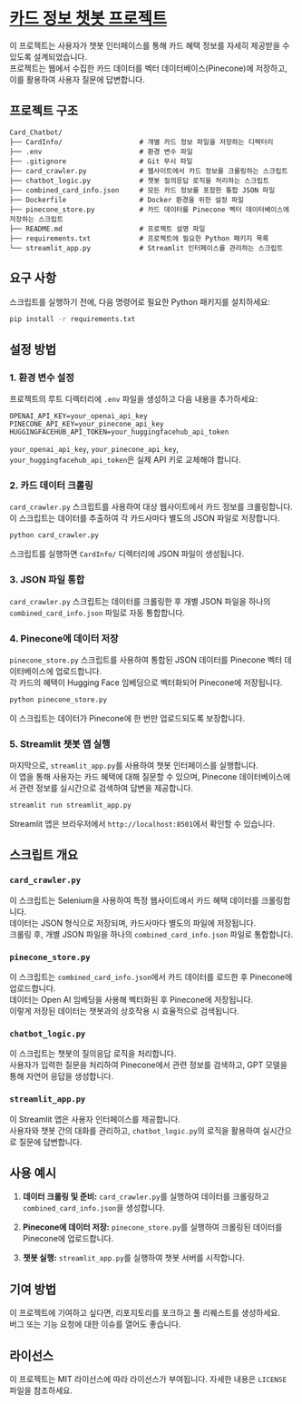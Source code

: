 # [카드 정보 챗봇 프로젝트](https://cardchatbot-gq6qfp8xt3dzd6tntthh4u.streamlit.app)

이 프로젝트는 사용자가 챗봇 인터페이스를 통해 카드 혜택 정보를 자세히 제공받을 수 있도록 설계되었습니다.     
프로젝트는 웹에서 수집한 카드 데이터를 벡터 데이터베이스(Pinecone)에 저장하고, 이를 활용하여 사용자 질문에 답변합니다.  

## 프로젝트 구조

```plaintext
Card_Chatbot/
├── CardInfo/                   # 개별 카드 정보 파일을 저장하는 디렉터리
├── .env                        # 환경 변수 파일
├── .gitignore                  # Git 무시 파일
├── card_crawler.py             # 웹사이트에서 카드 정보를 크롤링하는 스크립트
├── chatbot_logic.py            # 챗봇 질의응답 로직을 처리하는 스크립트
├── combined_card_info.json     # 모든 카드 정보를 포함한 통합 JSON 파일
├── Dockerfile                  # Docker 환경을 위한 설정 파일
├── pinecone_store.py           # 카드 데이터를 Pinecone 벡터 데이터베이스에 저장하는 스크립트
├── README.md                   # 프로젝트 설명 파일
├── requirements.txt            # 프로젝트에 필요한 Python 패키지 목록
└── streamlit_app.py            # Streamlit 인터페이스를 관리하는 스크립트
```

## 요구 사항

스크립트를 실행하기 전에, 다음 명령어로 필요한 Python 패키지를 설치하세요:

```bash
pip install -r requirements.txt
```

## 설정 방법

### 1. 환경 변수 설정

프로젝트의 루트 디렉터리에 `.env` 파일을 생성하고 다음 내용을 추가하세요:

```plaintext
OPENAI_API_KEY=your_openai_api_key
PINECONE_API_KEY=your_pinecone_api_key
HUGGINGFACEHUB_API_TOKEN=your_huggingfacehub_api_token
```

`your_openai_api_key`, `your_pinecone_api_key`, `your_huggingfacehub_api_token`은 실제 API 키로 교체해야 합니다.

### 2. 카드 데이터 크롤링

`card_crawler.py` 스크립트를 사용하여 대상 웹사이트에서 카드 정보를 크롤링합니다.  
이 스크립트는 데이터를 추출하여 각 카드사마다 별도의 JSON 파일로 저장합니다.

```bash
python card_crawler.py
```

스크립트를 실행하면 `CardInfo/` 디렉터리에 JSON 파일이 생성됩니다.

### 3. JSON 파일 통합

`card_crawler.py` 스크립트는 데이터를 크롤링한 후 개별 JSON 파일을 하나의 `combined_card_info.json` 파일로 자동 통합합니다.

### 4. Pinecone에 데이터 저장

`pinecone_store.py` 스크립트를 사용하여 통합된 JSON 데이터를 Pinecone 벡터 데이터베이스에 업로드합니다.  
각 카드의 혜택이 Hugging Face 임베딩으로 벡터화되어 Pinecone에 저장됩니다.

```bash
python pinecone_store.py
```

이 스크립트는 데이터가 Pinecone에 한 번만 업로드되도록 보장합니다.

### 5. Streamlit 챗봇 앱 실행

마지막으로, `streamlit_app.py`를 사용하여 챗봇 인터페이스를 실행합니다.  
이 앱을 통해 사용자는 카드 혜택에 대해 질문할 수 있으며, Pinecone 데이터베이스에서 관련 정보를 실시간으로 검색하여 답변을 제공합니다.

```bash
streamlit run streamlit_app.py
```

Streamlit 앱은 브라우저에서 `http://localhost:8501`에서 확인할 수 있습니다.

## 스크립트 개요

### `card_crawler.py`

이 스크립트는 Selenium을 사용하여 특정 웹사이트에서 카드 혜택 데이터를 크롤링합니다.  
데이터는 JSON 형식으로 저장되며, 카드사마다 별도의 파일에 저장됩니다.  
크롤링 후, 개별 JSON 파일을 하나의 `combined_card_info.json` 파일로 통합합니다.

### `pinecone_store.py`

이 스크립트는 `combined_card_info.json`에서 카드 데이터를 로드한 후 Pinecone에 업로드합니다.  
데이터는 Open AI 임베딩을 사용해 벡터화된 후 Pinecone에 저장됩니다.  
이렇게 저장된 데이터는 챗봇과의 상호작용 시 효율적으로 검색됩니다.

### `chatbot_logic.py`

이 스크립트는 챗봇의 질의응답 로직을 처리합니다.  
사용자가 입력한 질문을 처리하여 Pinecone에서 관련 정보를 검색하고, GPT 모델을 통해 자연어 응답을 생성합니다.

### `streamlit_app.py`

이 Streamlit 앱은 사용자 인터페이스를 제공합니다.  
사용자와 챗봇 간의 대화를 관리하고, `chatbot_logic.py`의 로직을 활용하여 실시간으로 질문에 답변합니다.

## 사용 예시

1. **데이터 크롤링 및 준비:**
   `card_crawler.py`를 실행하여 데이터를 크롤링하고 `combined_card_info.json`을 생성합니다.

2. **Pinecone에 데이터 저장:**
   `pinecone_store.py`를 실행하여 크롤링된 데이터를 Pinecone에 업로드합니다.

3. **챗봇 실행:**
   `streamlit_app.py`를 실행하여 챗봇 서버를 시작합니다.

## 기여 방법

이 프로젝트에 기여하고 싶다면, 리포지토리를 포크하고 풀 리퀘스트를 생성하세요.  
버그 또는 기능 요청에 대한 이슈를 열어도 좋습니다.

## 라이선스

이 프로젝트는 MIT 라이선스에 따라 라이선스가 부여됩니다. 자세한 내용은 `LICENSE` 파일을 참조하세요.
